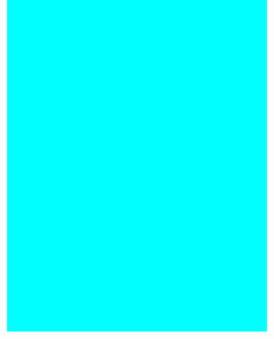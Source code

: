 <html>
<head>
<meta charset="utf-8">
	<meta name="viewport" content="width=device-width, initial-scale=1">
	<title>Praktikum WEB 1</title>
	<style type="text/css">
		body{
		background-color: aqua;
	background-image: url(poto/10.jpg);
	background-repeat: no-repeat;
	background-position: right;
	height: 670px;
	background-size: 320px;
<link rel="stylesheet" href="style.css">
<body>
<header>
<h1> Data Mahasiswa Teknik Informatika</h1>
</header>

<div class="navigasi">
		<div class="menu">
			<ul>
				<li><a href="menu.html">Menu</a></li>
				<li><a href="Beranda.html">Beranda</a></li>
				<li><a href="kontak.html">Kontak</a></li>
			</ul>
		</div>

<table border="1" cellspacing="0" cellpadding="7" align="center">
   <tr>
   <td>NO</td>
   <td>NAMA MAHASISWA</td>
   <td>NPM</td>
   <td>ALAMAT</td>
   </tr>

   <tr>
   <td>1</td>
   <td>ADRIAN SALEH</td>
   <td>2023511002</td>
   <td>POLEWALI</td>
   </tr>

   <tr>
   <td>2</td>
   <td>MUHAMMAD ZAKI NUR WAHID </td>
   <td>2023511001</td>
   <td>POLEWALI</td>
  </tr>

   <tr>
   <td>3</td>
   <td>GIAN PRABOWO</td>
   <td>2023511008</td>
   <td>MANDING</td>
   </tr>

   <tr>
   <td>5</td>
   <td>MANSUR</td>
   <td>2023511007</td>
   <td>TUMPILING</td>
   </tr>
    </table>

<h3><p align="center">Data yang di atas adalah data</p></h3> 
<h3><p align="center">Mahasiswa Teknik informatika Universitas</p></h3>
<h3><p align="center">Al-Asyariah Mandar sebanyak 4 orang </p></h3> 
        
<div class="footer">
 <h1>SELAMAT DATANG</h1>
  </div>
</body>
</html>
